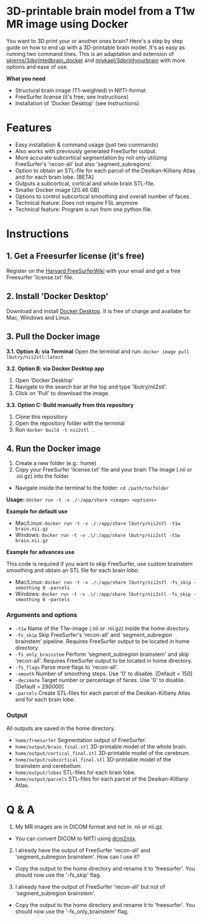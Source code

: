 # 3D-printable brain model from a T1w MR image using Docker

You want to 3D print your or another ones brain? Here's a step by step guide on how to end up with a 3D-printable brain model. It's as easy as running two command lines. This is an adaptation and extension of [skjerns/3dprintedbrain_docker](https://github.com/skjerns/3dprintedbrain_docker) and [miykael/3dprintyourbrain](https://github.com/miykael/3dprintyourbrain) with more options and ease of use.

**What you need**
- Structural brain image (T1-weighted) in NIfTI-format
- FreeSurfer license (it's free; see Instructions)
- Installation of 'Docker Desktop' (see Instructions)

# Features
- Easy installation & command usage (just two commands)
- Also works with previously generated FreeSurfer output.
- More accurate subcortical segmentation by not only utilizing FreeSurfer's 'recon-all' but also 'segment_subregions'.
- Option to obtain an STL-file for each parcel of the Desikan-Killiany Atlas and for each brain lobe. [BETA]
- Outputs a subcortical, cortical and whole brain STL-file.
- Smaller Docker image (20.46 GB)
- Options to control subcortical smoothing and overall number of faces.
- Technical feature: Does not require FSL anymore
- Technical feature: Program is run from one python file.

# Instructions

## 1. Get a Freesurfer license (it's free)

Register on the [Harvard FreeSurferWiki](https://surfer.nmr.mgh.harvard.edu/fswiki/License) with your email and get a free Freesurfer 'license.txt' file.

## 2. Install 'Docker Desktop'

Download and install [Docker Desktop](https://www.docker.com/products/docker-desktop/). It is free of charge and availabe for Mac, Windows and Linux.

## 3. Pull the Docker image

**3.1. Option A: via Terminal**
Open the terminal and run: `docker image pull lbutry/nii2stl:latest`

**3.2. Option B: via Docker Desktop app**
1) Open 'Docker Desktop'
2) Navigate to the search bar at the top and type 'lbutry/nii2stl'.
3) Click on 'Pull' to download the image.

**3.3. Option C: Build manually from this repository**
1) Clone this repository
2) Open the repository folder with the terminal
3) Run `docker build -t nii2stl .`

## 4. Run the Docker image

1) Create a new folder (e.g.: home)
2) Copy your FreeSurfer 'license.txt' file and your brain T1w image (.nii or .nii.gz) into the folder
- Navigate inside the terminal to the folder: `cd /path/to/folder`

**Usage:** `docker run -t -v ./:/app/share <image> <options>`

**Example for default use**
- Mac/Linux: `docker run -t -v ./:/app/share lbutry/nii2stl -t1w brain.nii.gz`
- Windows: `docker run -t -v .\/:/app/share lbutry/nii2stl -t1w brain.nii.gz`

**Example for advances use**

This code is required if you want to skip FreeSurfer, use custom brainstem smoothing and obtain an STL file for each brain lobe:
- Mac/Linux: `docker run -t -v ./:/app/share lbutry/nii2stl -fs_skip -smoothing 0 -parcels`
- Windows: `docker run -t -v .\/:/app/share lbutry/nii2stl -fs_skip -smoothing 0 -parcels`

### Arguments and options

- `-t1w` Name of the T1w-image (.nii or .nii.gz) inside the home directory.
- `-fs_skip` Skip FreeSurfer's 'recon-all' and 'segment_subregion brainstem' pipeline. Requires FreeSurfer output to be located in home directory.
- `-fs_only_brainstem` Perform 'segment_subregion brainstem' and skip 'recon-all'. Requires FreeSurfer output to be located in home directory.
- `-fs_flags` Parse more flags to 'recon-all'.
- `-smooth` Number of smoothing steps. Use '0' to disable. [Default = 150]
- `-decimate` Target number or percentage of faces. Use '0' to disable. [Default = 290000]
- `-parcels` Create STL-files for each parcel of the Desikan-Killiany Atlas and for each brain lobe.

### Output

All outputs are saved in the home directory.

- `home/freesurfer` Segmentation output of FreeSurfer.
- `home/output/brain_final.stl` 3D-printable model of the whole brain.
- `home/output/cortical_final.stl` 3D-printable model of the cerebrum.
- `home/output/subcortical_final.stl` 3D-printable model of the brainstem and cerebellum.
- `home/output/lobes` STL-files for each brain lobe.
- `home/output/parcels` STL-files for each parcel of the Desikan-Killiany Atlas.

# Q & A

1) My MR images are in DICOM format and not in .nii or nii.gz.
- You can convert DICOM to NIfTI using [dcm2niix](https://github.com/rordenlab/dcm2niix).

2) I already have the output of FreeSurfer 'recon-all' and 'segment_subregion brainstem'. How can I use it?
- Copy the output to the home directory and rename it to 'freesurfer'. You should now use the '-fs_skip' flag.

3) I already have the output of FreeSurfer 'recon-all' but not of 'segment_subregion brainstem'. 
- Copy the output to the home directory and rename it to 'freesurfer'. You should now use the '-fs_only_brainstem' flag.
